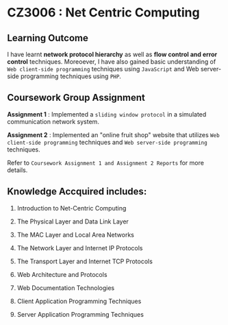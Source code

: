 # CZ3006 : Net Centric Computing

## Learning Outcome
I have learnt **network protocol hierarchy** as well as **flow control and error control** techniques. Moreoever, I have also gained basic understanding of ``Web client-side programming`` techniques using ``JavaScript`` and Web server-side programming techniques using ``PHP``.

## Coursework Group Assignment

**Assignment 1** : Implemented a ``sliding window protocol`` in a simulated communication network system.

**Assignment 2** : Implemented an "online fruit shop" website that utilizes ``Web client-side programming`` techniques and ``Web server-side programming`` techniques.

Refer to ``Coursework Assignment 1 and Assignment 2 Reports`` for more details.


## Knowledge Accquired includes: 

1. Introduction to Net-Centric Computing

2. The Physical Layer and Data Link Layer

3. The MAC Layer and Local Area Networks

4. The Network Layer and Internet IP Protocols

5. The Transport Layer and Internet TCP Protocols

6. Web Architecture and Protocols

7. Web Documentation Technologies

8. Client Application Programming Techniques

9. Server Application Programming Techniques




